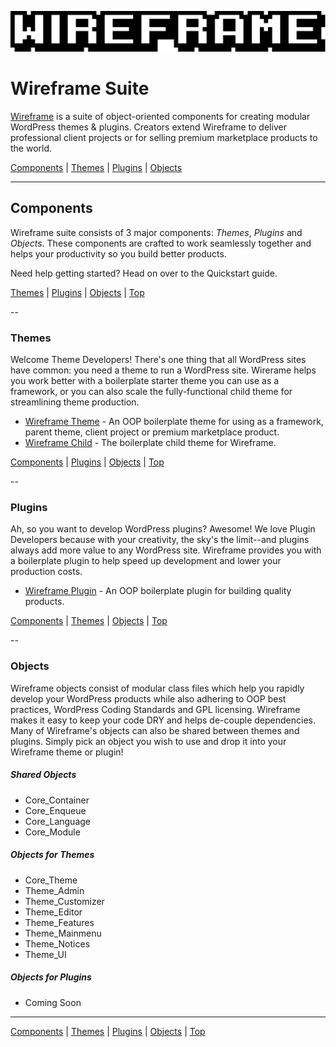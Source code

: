 ![Wireframe logo](wireframe-branding/mixatheme-wireframe-logo-fill.gif)

# Wireframe Suite

[Wireframe](https://github.com/mixatheme/Wireframe) is a suite of object-oriented components for creating modular WordPress themes & plugins. Creators extend Wireframe to deliver professional client projects or for selling premium marketplace products to the world.

[Components](https://github.com/mixatheme/Wireframe#components) | 
[Themes](https://github.com/mixatheme/Wireframe#themes) | [Plugins](https://github.com/mixatheme/Wireframe#plugins) | [Objects](https://github.com/mixatheme/Wireframe#objects)

---

## Components

Wireframe suite consists of 3 major components: *Themes*, *Plugins* and *Objects*. These components are crafted to work seamlessly together and helps your productivity so you build better products.

Need help getting started? Head on over to the Quickstart guide.

[Themes](https://github.com/mixatheme/Wireframe#themes) | [Plugins](https://github.com/mixatheme/Wireframe#plugins) | [Objects](https://github.com/mixatheme/Wireframe#objects) | [Top](https://github.com/mixatheme/Wireframe#wireframe-suite)

--

### Themes

Welcome Theme Developers! There's one thing that all WordPress sites have common: you need a theme to run a WordPress site. Wirerame helps you work better with a boilerplate starter theme you can use as a framework, or you can also scale the fully-functional child theme for streamlining theme production.

* [Wireframe Theme](https://github.com/mixatheme/wireframe-theme) - An OOP boilerplate theme for using as a framework, parent theme, client project or premium marketplace product.
* [Wireframe Child](https://github.com/mixatheme/wireframe-child) - The boilerplate child theme for Wireframe.

[Components](https://github.com/mixatheme/Wireframe#components) | 
[Plugins](https://github.com/mixatheme/Wireframe#plugins) | [Objects](https://github.com/mixatheme/Wireframe#objects) | [Top](https://github.com/mixatheme/Wireframe#wireframe-suite)

--

### Plugins

Ah, so you want to develop WordPress plugins? Awesome! We love Plugin Developers because with your creativity, the sky's the limit--and plugins always add more value to any WordPress site. Wireframe provides you with a boilerplate plugin to help speed up development and lower your production costs.

* [Wireframe Plugin](https://github.com/mixatheme/wp-wireframe-plugin) - An OOP boilerplate plugin for building quality products.

[Components](https://github.com/mixatheme/Wireframe#components) | 
[Themes](https://github.com/mixatheme/Wireframe#themes) | [Objects](https://github.com/mixatheme/Wireframe#objects) | [Top](https://github.com/mixatheme/Wireframe#wireframe-suite)

--

### Objects

Wireframe objects consist of modular class files which help you rapidly develop your WordPress products while also adhering to OOP best practices, WordPress Coding Standards and GPL licensing. Wireframe makes it easy to keep your code DRY and helps de-couple dependencies. Many of Wireframe's objects can also be shared between themes and plugins. Simply pick an object you wish to use and drop it into your Wireframe theme or plugin!

##### Shared Objects

* Core_Container
* Core_Enqueue
* Core_Language
* Core_Module

##### Objects for Themes

* Core_Theme
* Theme_Admin
* Theme_Customizer
* Theme_Editor
* Theme_Features
* Theme_Mainmenu
* Theme_Notices
* Theme_UI

##### Objects for Plugins

* Coming Soon

---

[Components](https://github.com/mixatheme/Wireframe#components) | 
[Themes](https://github.com/mixatheme/Wireframe#themes) | [Plugins](https://github.com/mixatheme/Wireframe#plugins) | [Objects](https://github.com/mixatheme/Wireframe#objects) | [Top](https://github.com/mixatheme/Wireframe#wireframe-suite)
